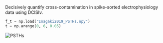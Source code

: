 Decisively quantify cross-contamination in spike-sorted electrophysiology data using DCISIv. 

```python
f_t = np.load("Inagaki2019_PSTHs.npy")
t = np.arange(0, 6, 0.05)
```


![PSTHs](https://github.com/economolab/DCISIv/assets/60631663/2d1fbe5a-b462-4d52-bcb6-d687ce864201)

